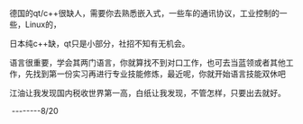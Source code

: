 德国的qt/c++很缺人，需要你去熟悉嵌入式，一些车的通讯协议，工业控制的一些，Linux的，

日本纯c++缺，qt只是小部分，社招不知有无机会。

语言很重要，学会其两门语言，你就算找不到对口工作，也可去当蓝领或者其他工作，先找到第一份实习再进行专业技能修炼，最近呢，你就开始语言技能双休吧

江油让我发现国内税收世界第一高，白纸让我发现，不管怎样，只要出去就好。

​	--------8/20
